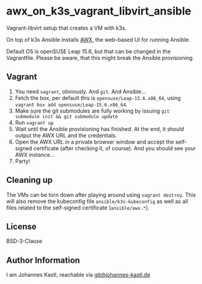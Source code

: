 # awx_on_k3s_vagrant_libvirt_ansible

Vagrant-libvirt setup that creates a VM with k3s.

On top of k3s Ansible installs [AWX](https://github.com/ansible/awx), the
web-based UI for running Ansible.

Default OS is openSUSE Leap 15.6, but that can be changed in the Vagrantfile.
Please be aware, that this might break the Ansible provisioning.

## Vagrant

1. You need `vagrant`, obviously. And `git`. And Ansible...
1. Fetch the box, per default this is `opensuse/Leap-15.6.x86_64`, using
   `vagrant box add opensuse/Leap-15.6.x86_64`.
1. Make sure the git submodules are fully working by issuing
   `git submodule init && git submodule update`
1. Run `vagrant up`
1. Wait until the Ansible provisioning has finished. At the end, it should
   output the AWX URL and the credentials.
1. Open the AWX URL in a private browser window and accept the self-signed
   certificate (after checking it, of course). And you should see your AWX
   instance...
1. Party!

## Cleaning up

The VMs can be torn down after playing around using `vagrant destroy`. This will
also remove the kubeconfig file `ansible/k3s-kubeconfig` as well as all
files related to the self-signed certificate (`ansible/awx.*`).

## License

BSD-3-Clause

## Author Information

I am Johannes Kastl, reachable via git@johannes-kastl.de
